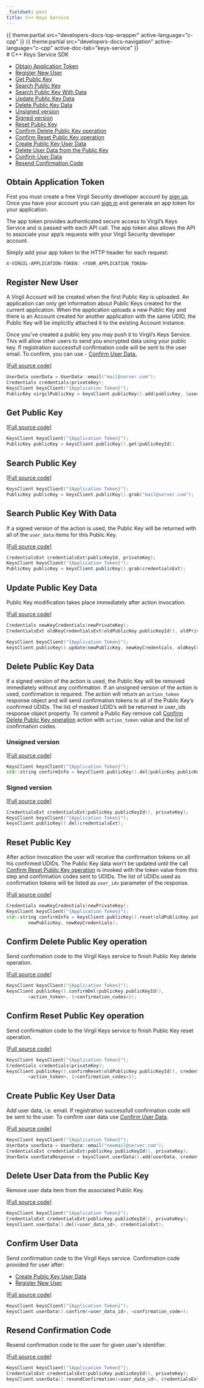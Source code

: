```yaml
---
_fieldset: post
title: C++ Keys Service
---
```

<div class="content">
{{ theme:partial src="developers-docs-top-wrapper" active-language="c-cpp" }}
{{ theme:partial src="developers-docs-navigation" active-language="c-cpp" active-doc-tab="keys-service" }}

<section class="docs-content-wrapper">
<div class="container">
<div class="row">
<div class="col-md-48 col-lg-34 docs-content" data-ui="affix-docs-trigger">

<div markdown="1">
# C++ Keys Service SDK

- [Obtain Application Token](#obtain-application-token)
- [Register New User](#register-new-user)
- [Get Public Key](#get-public-key)
- [Search Public Key](#search-public-key)
- [Search Public Key With Data](#search-public-key-with-data)
- [Update Public Key Data](#update-public-key-data)
- [Delete Public Key Data](#delete-public-key-data)
 - [Unsigned version](#unsigned-version)
 - [Signed version](#signed-version)
- [Reset Public Key](#reset-public-key)
- [Confirm Delete Public Key operation](#confirm-delete-public-key-operation)
- [Confirm Reset Public Key operation](#confirm-reset-public-key-operation)
- [Create Public Key User Data](#create-public-key-user-data)
- [Delete User Data from the Public Key](#delete-user-data-from-the-public-key)
- [Confirm User Data](#confirm-user-data)
- [Resend Confirmation Code](#resend-confirmation-code)

## Obtain Application Token

First you must create a free Virgil Security developer account by [sign up](https://developer.virgilsecurity.com/account/signup). Once you have your account you can [sign in](https://virgilsecurity.com/account/signin) and generate an app token for your application.

The app token provides authenticated secure access to Virgil’s Keys Service and is passed with each API call. The app token also allows the API to associate your app’s requests with your Virgil Security developer account.

Simply add your app token to the HTTP header for each request:

```
X-VIRGIL-APPLICATION-TOKEN: <YOUR_APPLICATION_TOKEN>
```

## Register New User

A Virgil Account will be created when the first Public Key is uploaded. An application can only get information about Public Keys created for the current application. When the application uploads a new Public Key and there is an Account created for another application with the same UDID, the Public Key will be implicitly attached it to the existing Account instance.

Once you've created a public key you may push it to Virgil’s Keys Service. This will allow other users to send you encrypted data using your public key.
If registration successfull confirmation code will be sent to the user email. To confirm, you can use - [Confirm User Data.](#confirm-user-data)

\[[Full source code](https://github.com/VirgilSecurity/virgil-sdk-cpp/blob/release/examples/src/public_key_add.cxx)\]

```cpp
UserData userData = UserData::email("mail@server.com");
Credentials credentials(privateKey);
KeysClient keysClient("{Application Token}");
PublicKey virgilPublicKey = keysClient.publicKey().add(publicKey, {userData}, credentials);
```

## Get Public Key

\[[Full source code](https://github.com/VirgilSecurity/virgil-sdk-cpp/blob/release/examples/src/public_key_get.cxx)\]

```cpp
KeysClient keysClient("{Application Token}");
PublicKey publicKey = keysClient.publicKey().get(publicKeyId);
```


## Search Public Key

\[[Full source code](https://github.com/VirgilSecurity/virgil-sdk-cpp/blob/release/examples/src/public_key_grab.cxx)\]

```cpp
KeysClient keysClient("{Application Token}");
PublicKey publicKey = keysClient.publicKey().grab("mail@server.com");
```


## Search Public Key With Data

If a signed version of the action is used, the Public Key will be returned with all of the `user_data` items for this Public Key.

\[[Full source code](https://github.com/VirgilSecurity/virgil-sdk-cpp/blob/release/examples/src/public_key_grab_signed.cxx)\]

```cpp
CredentialsExt credentialsExt(publicKeyId, privateKey);
KeysClient keysClient("{Application Token}");
PublicKey publicKey = keysClient.publicKey().grab(credentialsExt);
```


## Update Public Key Data

Public Key modification takes place immediately after action invocation.

\[[Full source code](https://github.com/VirgilSecurity/virgil-sdk-cpp/blob/release/examples/src/public_key_update.cxx)\]

```cpp
Credentials newKeyCredentials(newPrivateKey);
CredentialsExt oldKeyCredentialsExt(oldPublicKey.publicKeyId(), oldPrivateKey);

KeysClient keysClient("{Application Token}");
keysClient.publicKey().update(newPublicKey, newKeyCredentials, oldKeyCredentialsExt);
```

## Delete Public Key Data

If a signed version of the action is used, the Public Key will be removed immediately without any confirmation.
If an unsigned version of the action is used, confirmation is required.
The action will return an `action_token` response object and will send confirmation tokens to all of the Public Key’s confirmed UDIDs.
The list of masked UDID’s will be returned in user_ids response object property.
To commit a Public Key remove call [Confirm Delete Public Key operation](#confirm-delete-public-key-operation) action with `action_token` value and the list of confirmation codes.

### Unsigned version

\[[Full source code](https://github.com/VirgilSecurity/virgil-sdk-cpp/blob/release/examples/src/public_key_delete.cxx)\]

```cpp
KeysClient keysClient("{Application Token}");
std::string confirmInfo = keysClient.publicKey().del(publicKey.publicKeyId());
```

### Signed version

\[[Full source code](https://github.com/VirgilSecurity/virgil-sdk-cpp/blob/release/examples/src/public_key_delete_signed.cxx)\]

```cpp
CredentialsExt credentialsExt(publicKey.publicKeyId(), privateKey);
KeysClient keysClient("{Application Token}");
keysClient.publicKey().del(credentialsExt);
```

## Reset Public Key

After action invocation the user will receive the confirmation tokens on all his confirmed UDIDs.
The Public Key data won’t be updated until the call [Confirm Reset Public Key operation](#confirm-reset-public-key-operation) is invoked with the token value from this step and confirmation codes sent to UDIDs. The list of UDIDs used as confirmation tokens will be listed as `user_ids` parameter of the response.

\[[Full source code](https://github.com/VirgilSecurity/virgil-sdk-cpp/blob/release/examples/src/public_key_reset.cxx)\]

```cpp
Credentials newKeyCredentials(newPrivateKey);
KeysClient keysClient("{Application Token}");
std::string confirmInfo = keysClient.publicKey().reset(oldPublicKey.publicKeyId(),
        newPublicKey, newKeyCredentials);
```

## Confirm Delete Public Key operation

Send confirmation code to the Virgil Keys service to finish Public Key delete operation.

\[[Full source code](https://github.com/VirgilSecurity/virgil-sdk-cpp/blob/release/examples/src/public_key_confirm_delete.cxx)\]

```cpp
KeysClient keysClient("{Application Token}");
keysClient.publicKey().confirmDel(publicKey.publicKeyId(),
        <action_token>, {<confirmation_codes>});
```

## Confirm Reset Public Key operation

Send confirmation code to the Virgil Keys service to finish Public Key reset operation.

\[[Full source code](https://github.com/VirgilSecurity/virgil-sdk-cpp/blob/release/examples/src/public_key_confirm_reset.cxx)\]

```cpp
KeysClient keysClient("{Application Token}");
Credentials credentials(privateKey);
keysClient.publicKey().confirmReset(oldPublicKey.publicKeyId(), credentials,
        <action_token>, {<confirmation_codes>});
```

## Create Public Key User Data

Add user data, i.e. email. If registration successfull confirmation code will be sent to the user.
To confirm user data use [Confirm User Data](#confirm-user-data).

\[[Full source code](https://github.com/VirgilSecurity/virgil-sdk-cpp/blob/release/examples/src/user_data_add.cxx)\]

```cpp
KeysClient keysClient("{Application Token}");
UserData userData = UserData::email("newmail@server.com");
CredentialsExt credentialsExt(publicKey.publicKeyId(), privateKey);
UserData userDataResponse = keysClient.userData().add(userData, credentialsExt);
```


## Delete User Data from the Public Key

Remove user data item from the associated Public Key.

\[[Full source code](https://github.com/VirgilSecurity/virgil-sdk-cpp/blob/release/examples/src/user_data_del.cxx)\]

```cpp
KeysClient keysClient("{Application Token}");
CredentialsExt credentialsExt(publicKey.publicKeyId(), privateKey);
keysClient.userData().del(<user_data_id>, credentialsExt);
```


## Confirm User Data

Send confirmation code to the Virgil Keys service. Confirmation code provided for user after:

  * [Create Public Key User Data](#create-public-key-user-data)
  * [Register New User](#register-new-user)

\[[Full source code](https://github.com/VirgilSecurity/virgil-sdk-cpp/blob/release/examples/src/user_data_confirm.cxx)\]

```cpp
KeysClient keysClient("{Application Token}");
keysClient.userData().confirm(<user_data_id>, <confirmation_code>);
```


## Resend Confirmation Code

Resend confirmation code to the user for given user's identifier.

\[[Full source code](https://github.com/VirgilSecurity/virgil-sdk-cpp/blob/release/examples/src/user_data_resend_confirmation.cxx)\]

```cpp
KeysClient keysClient("{Application Token}");
CredentialsExt credentialsExt(publicKey.publicKeyId(), privateKey);
keysClient.userData().resendConfirmation(<user_data_id>, credentialsExt);
```

</div>
</div>

<div class="col-md-12 col-md-offset-2 hidden-md hidden-xs hidden-sm">
<div class="docs-menu" data-ui="affix-docs">

<div class="menu-items-wrapper" data-ui="menu-items-wrapper"></div>
</div>
</div>
</div>
</div>
</section>
</div>